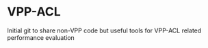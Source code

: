 # VPP-ACL
Initial git to share non-VPP code but useful tools for VPP-ACL related performance evaluation

